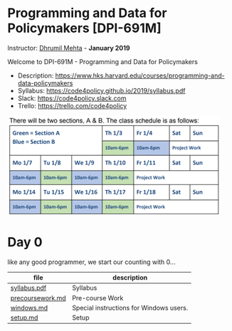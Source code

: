 # Programming and Data for Policymakers [DPI-691M]


Instructor: [Dhrumil Mehta](https://www.hks.harvard.edu/faculty/dhrumil-mehta) - **January 2019**

Welcome to DPI-691M - Programming and Data for Policymakers

* Description: https://www.hks.harvard.edu/courses/programming-and-data-policymakers
* Syllabus: https://code4policy.github.io/2019/syllabus.pdf
* Slack: https://code4policy.slack.com
* Trello: https://trello.com/code4policy

<img src="./schedule.png" width="480">

# Day 0
like any good programmer, we start our counting with 0...

file | description
-----|------------
[syllabus.pdf](syllabus.pdf) | Syllabus
[precoursework.md](precoursework.md) | Pre-course Work
[windows.md](windows.md) | Special instructions for Windows users.
[setup.md](setup.md) | Setup
